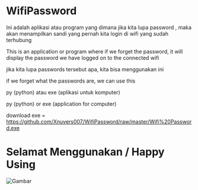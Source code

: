 # WifiPassword

Ini adalah aplikasi atau program yang dimana jika kita lupa password , maka akan menampilkan sandi yang pernah kita login di wifi yang sudah terhubung

This is an application or program where if we forget the password, it will display the password we have logged on to the connected wifi

jika kita lupa passwords tersebut apa, kita bisa menggunakan ini

if we forget what the passwords are, we can use this

py (python) atau exe (aplikasi untuk komputer)

py (python) or exe (application for computer)

download exe = https://github.com/Xnuvers007/WifiPassword/raw/master/Wifi%20Password.exe

# Selamat Menggunakan / Happy Using

![Gambar](https://i.pinimg.com/736x/28/ab/5b/28ab5be238b2619c8b8be717ac81c128.jpg "ini gambar :V this is image :V")

